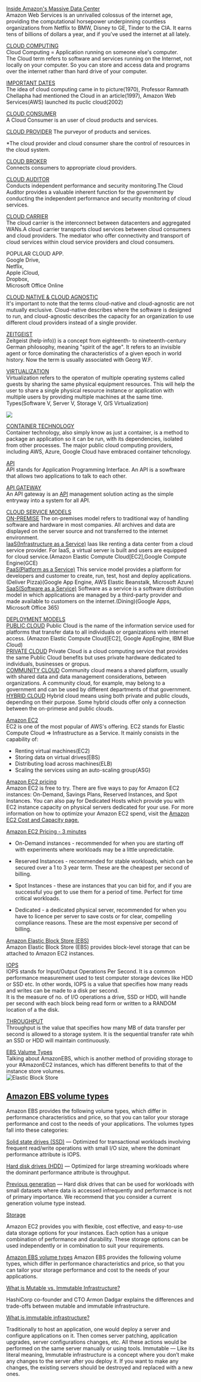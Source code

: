 <a href="https://www.youtube.com/watch?v=q6WlzHLxNKI">Inside Amazon's Massive Data Center</a><br>
Amazon Web Services is an unrivalled colossus of the internet age, providing the computational horsepower underpinning countless organizations from Netflix to BMW, Disney to GE, Tinder to the CIA. It earns tens of billions of dollars a year, and if you’ve used the internet at all lately.<br>

<a href="https://www.youtube.com/watch?v=dH0yz-Osy54">CLOUD COMPUTING </a> <br>
Cloud Computing = Application running on someone else's computer. <br>
The Cloud term refers to software and services running on the Internet, not locally on your computer. So you can store and access data and programs over the internet rather than hard drive of your computer.

<a href="https://www.youtube.com/watch?v=Bkx8Egjm2mw">IMPORTANT DATES</a> <BR>
The idea of cloud computing came in to picture(1970), Professor Ramnath Chellapha had mentioned the Cloud in an article(1997), Amazon Web Services(AWS) launched its puclic cloud(2002)

<a href="https://www.youtube.com/watch?v=gC7lnK2FC4A&t=32s">CLOUD CONSUMER</a> <BR>
A Cloud Consumer is an user of cloud products and services.<br>

<a href="https://www.youtube.com/watch?v=gC7lnK2FC4A&t=32s">CLOUD PROVIDER</A>
The purveyor of products and services.

*The cloud provider and cloud consumer share the control of resources in the cloud system.

<a href="https://www.youtube.com/watch?v=Hj_-gxVRRIM">CLOUD BROKER</a> <BR>
Connects consumers to appropriate cloud providers.

<a href="https://www.youtube.com/watch?v=iq4AAUMVCWg">CLOUD AUDITOR</a> <BR>
Conducts independent performance and security monitoring.The Cloud Auditor provides a valuable inherent function for the government by conducting the independent performance and security monitoring of cloud services.

<a href="https://www.youtube.com/watch?v=gC7lnK2FC4A&t=32s">CLOUD CARRIER</a> <BR>
The cloud carrier is the interconnect between datacenters and aggregated WANs.A cloud carrier transports cloud services between cloud consumers and cloud providers. The mediator who offer connectivity and transport of cloud services within cloud service providers and cloud consumers.

POPULAR CLOUD APP. <BR>
Google Drive,<br>
Netflix, <br>
Apple iCloud,<br>
Dropbox,<br>
Microsoft Office Online<br>

<a href="https://looker.com/definitions/cloud-agnostic#:~:text=It's%20important%20to%20note%20that,instead%20of%20a%20single%20provider.">CLOUD NATIVE & CLOUD AGNOSTIC</a><BR>
It's important to note that the terms cloud-native and cloud-agnostic are not mutually exclusive. Cloud-native describes where the software is designed to run, and cloud-agnostic describes the capacity for an organization to use different cloud providers instead of a single provider.

<a href="https://en.wikipedia.org/wiki/Zeitgeist#:~:text=Zeitgeist%20(help%C2%B7info)),usually%20associated%20with%20Georg%20W.F.">ZEITGEIST</a> <BR>
Zeitgeist (help·info)) is a concept from eighteenth- to nineteenth-century German philosophy, meaning "spirit of the age". It refers to an invisible agent or force dominating the characteristics of a given epoch in world history. Now the term is usually associated with Georg W.F.

<a href="https://www.youtube.com/watch?v=ISwgVUPH1cs">VIRTUALIZATION</a><BR>
Virtualization refers to the operaton of multiple operating systems called guests by sharing the same physical equipment resources. This will help the user to share a single physical resource instance or application with multiple users by providing multiple machines at the same time.<br>
Types(Software V, Server V, Storage V, O/S Virtualization)<br>

<img src="img/virtualization"> <br>

<a href="https://www.youtube.com/watch?v=0qotVMX-J5s"> CONTAINER TECHNOLOGY</a> <BR>
Container technology, also simply know as just a container, is a method to package an application so it can be run, with its dependencies, isolated from other processes. The major public cloud computing providers, including AWS, Azure, Google Cloud have embraced container tehcnology.

<a href="https://www.youtube.com/watch?v=s7wmiS2mSXY">API</a> <br>
API stands for Application Programming Interface. An API is a sowftware that allows two applications to talk to each other.

<a href="https://www.youtube.com/watch?v=hYgP0cBORVg"> API GATEWAY</a> <br>
An API gateway is an <a href="https://www.youtube.com/watch?v=8WuVBbXsHzg">API</a> management solution acting as the simple entryway into a system for all API.

<a href="https://www.youtube.com/watch?v=wB6Lfdo2m1Q&t=428s">CLOUD SERVICE MODELS</a><BR>
<a href="https://www.youtube.com/watch?v=wB6Lfdo2m1Q&t=428s">ON-PREMISE</a> The on-premises model refers to traditional way of handling software and hardware in most companies. All archives and data are displayed on the server source and not transferred to the internet environment.<br>
<a href="https://www.youtube.com/watch?v=wB6Lfdo2m1Q&t=428s">IaaS(Infrastructure as a Service)</a> Iaas like renting a data center from a cloud service provider. For IaaS, a virtual server is built and users are equipped for cloud service.(Amazon Elastic Compute Cloud[EC2],Google Compute Engine(GCE)<br>
<a href="https://www.youtube.com/watch?v=wB6Lfdo2m1Q&t=428s">PaaS(Platform as a Service)</a> This service model provides a platform for developers and customer to create, run, test, host and deploy applications.(Deliver Pizza)(Google App Engine, AWS Elastic Beanstalk, Microsoft Azure)<br>
<a href="https://www.youtube.com/watch?v=wB6Lfdo2m1Q&t=428s">SaaS(Software as a Service)</a> Software as a service is a software distribution model in which applications are managed by a third-party provider and made available to customers on the internet.(Dining)(Google Apps, Microsoft Office 365)

<a href="https://www.youtube.com/watch?v=9KZL0_NuiUU">DEPLOYMENT MODELS</a> <br>
<a href="https://www.youtube.com/watch?v=9KZL0_NuiUU">PUBLIC CLOUD</a> Public Cloud is the name of the information service used for platforms that transfer data to all individuals or organizations with internet access. (Amazon Elastic Compute Cloud[EC2], Google AppEngine, IBM Blue Cloud)<br>
<a href="https://www.youtube.com/watch?v=9KZL0_NuiUU">PRIVATE CLOUD</a> Private Cloud is a cloud computing service that provides the same Public Cloud benefits but uses private hardware dedicated to individuals, businesses or gropus.<br>
<a href="https://www.youtube.com/watch?v=9KZL0_NuiUU">COMMUNITY CLOUD</a> Community cloud means a shared platform, usually with shared data and data management considerations, between organizations. A community cloud, for example, may belong to a government and can be used by different departments of that government. <br>
<a href="https://www.youtube.com/watch?v=9KZL0_NuiUU">HYBRID CLOUD</a> Hybrid cloud means using both private and public clouds, depending on their purpose. Some hybrid clouds offer only a connection between the on-primese and public clouds.

<a href="https://www.youtube.com/watch?v=TsRBftzZsQo&t=2s">Amazon EC2</a><br>
EC2 is one of the most popular of AWS's offering. EC2 stands for Elastic Compute Cloud => Infrastructure as a Service. It mainly consists in the capability of:<br>
* Renting virtual machines(EC2)
* Storing data on virtual drives(EBS)
* Distributing load across machines(ELB)
* Scaling the services using an auto-scaling group(ASG)<br>

<a href="https://aws.amazon.com/ec2/pricing/">Amazon EC2 pricing</a><br>
Amazon EC2 is free to try. There are five ways to pay for Amazon EC2 instances: On-Demand, Savings Plans, Reserved Instances, and Spot Instances. You can also pay for Dedicated Hosts which provide you with EC2 instance capacity on physical servers dedicated for your use. For more information on how to optimize your Amazon EC2 spend, visit the <a href="https://aws.amazon.com/ec2/cost-and-capacity/">Amazon EC2 Cost and Capacity page.</a><br>

<a href="https://www.youtube.com/watch?v=LQANRLrdxvo"> Amazon EC2 Pricing - 3 minutes</a><br>
* On-Demand instances - recommended for when you are starting off with experiments where workloads may be a little unpredictable.

* Reserved Instances - recommended for stable workloads, which can be secured over a 1 to 3 year term.  These are the cheapest per second of billing.

* Spot Instances - these are instances that you can bid for, and if you are successful you get to use them for a period of time.  Perfect for time critical workloads.

* Dedicated - a dedicated physical server, recommended for when you have to licence per server to save costs or for clear, compelling compliance reasons.  These are the most expensive per second of billing.<br>

<a href="https://www.youtube.com/watch?v=ljYH5lHQdxo&t=2s"> Amazon Elastic Block Store (EBS)</a> <br>
Amazon Elastic Block Store (EBS) provides block-level storage that can be attached to Amazon EC2 instances.

<a href="https://www.youtube.com/watch?v=YD_Lg2lzTYI">IOPS</a><br>
IOPS stands for Input/Output Operations Per Second. It is a common performance measurement used to test computer storage devices like HDD or SSD etc. In other words, IOPS is a value that specifies how many reads and writes can be made to a disk per second.<br>
It is the measure of no. of I/O operations a drive, SSD or HDD, will handle per second with each block being read form or written to a RANDOM location of a the disk.<br>

<a href="https://www.youtube.com/watch?v=YD_Lg2lzTYI"> THROUGHPUT</a><br>
Throughput is the value that specifies how many MB of data transfer per second is allowed to a storage system. It is the sequential transfer rate whih an SSD or HDD will maintain continuously.<br>

<a href="https://www.youtube.com/watch?v=_edxeLGnJpg">EBS Valume Types</a><br>
Talking about AmazonEBS, which is another method of providing storage to your #AmazonEC2 instances, which has different benefits to that of the instance store volumes.<br>
<img src="img/EBS" alt="Elastic Block Store"> <br>

## [Amazon EBS volume types](https://docs.aws.amazon.com/AWSEC2/latest/UserGuide/ebs-volume-types.html)

Amazon EBS provides the following volume types, which differ in performance characteristics and price, so that you can tailor your storage performance and cost to the needs of your applications. The volumes types fall into these categories:

[Solid state drives (SSD)](https://docs.aws.amazon.com/AWSEC2/latest/UserGuide/ebs-volume-types.html#solid-state-drives) — Optimized for transactional workloads involving frequent read/write operations with small I/O size, where the dominant performance attribute is IOPS.

[Hard disk drives (HDD)](https://docs.aws.amazon.com/AWSEC2/latest/UserGuide/ebs-volume-types.html#hard-disk-drives) — Optimized for large streaming workloads where the dominant performance attribute is throughput.

[Previous generation](https://docs.aws.amazon.com/AWSEC2/latest/UserGuide/ebs-volume-types.html#ebs-previous-generation-volumes) — Hard disk drives that can be used for workloads with small datasets where data is accessed infrequently and performance is not of primary importance. We recommend that you consider a current generation volume type instead.

[Storage](https://docs.aws.amazon.com/AWSEC2/latest/UserGuide/Storage.html)

Amazon EC2 provides you with flexible, cost effective, and easy-to-use data storage options for your instances. Each option has a unique combination of performance and durability. These storage options can be used independently or in combination to suit your requirements.

[Amazon EBS volume types](https://docs.aws.amazon.com/AWSEC2/latest/UserGuide/ebs-volume-types.html#solid-state-drives)
Amazon EBS provides the following volume types, which differ in performance characteristics and price, so that you can tailor your storage performance and cost to the needs of your applications.

[What is Mutable vs. Immutable Infrastructure?](https://www.hashicorp.com/resources/what-is-mutable-vs-immutable-infrastructure)

HashiCorp co-founder and CTO Armon Dadgar explains the differences and trade-offs between mutable and immutable infrastructure.

[What is immutable infrastructure?](https://devopslearners.com/what-is-immutable-infrastructure-4e851b28a7c4)

Traditionally to host an application, one would deploy a server and configure applications on it.
Then comes server patching, application upgrades, server configurations changes, etc. All these actions would be performed on the same server manually or using tools.
Immutable — Like its literal meaning, Immutable infrastructure is a concept where you don’t make any changes to the server after you deploy it.
If you want to make any changes, the existing servers should be destroyed and replaced with a new ones.